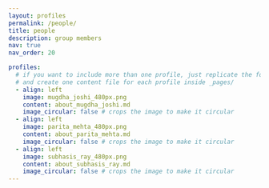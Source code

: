 ```yaml
---
layout: profiles
permalink: /people/
title: people
description: group members
nav: true
nav_order: 20

profiles:
  # if you want to include more than one profile, just replicate the following block
  # and create one content file for each profile inside _pages/
  - align: left
    image: mugdha_joshi_480px.png
    content: about_mugdha_joshi.md
    image_circular: false # crops the image to make it circular
  - align: left
    image: parita_mehta_480px.png
    content: about_parita_mehta.md
    image_circular: false # crops the image to make it circular
  - align: left
    image: subhasis_ray_480px.png
    content: about_subhasis_ray.md
    image_circular: false # crops the image to make it circular	
---
```

